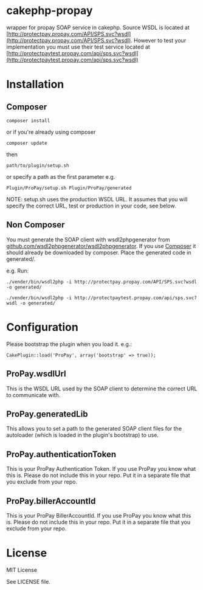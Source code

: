 cakephp-propay
==============

wrapper for propay SOAP service in cakephp. Source WSDL is located at [http://protectpay.propay.com/API/SPS.svc?wsdl](http://protectpay.propay.com/API/SPS.svc?wsdl). However to test your implementation you must use their test service located at [http://protectpaytest.propay.com/api/sps.svc?wsdl](http://protectpaytest.propay.com/api/sps.svc?wsdl)

Installation
=============

Composer
---------------

    composer install

or if you're already using composer

    composer update

then

    path/to/plugin/setup.sh

or specify a path as the first parameter e.g.

    Plugin/ProPay/setup.sh Plugin/ProPay/generated

NOTE: setup.sh uses the production WSDL URL. It assumes that you will specify the correct URL, test or production in your code, see below.

Non Composer
-----------------

You must generate the SOAP client with wsdl2phpgenerator from [github.com/wsdl2phpgenerator/wsdl2phpgenerator](github.com/wsdl2phpgenerator/wsdl2phpgenerator). If you use [Composer](getcomposer.org) it should already be downloaded by composer. Place the generated code in generated/.

e.g. Run:

    ./vender/bin/wsdl2php -i http://protectpay.propay.com/API/SPS.svc?wsdl -o generated/

    ./vender/bin/wsdl2php -i http://protectpaytest.propay.com/api/sps.svc?wsdl -o generated/

Configuration
======================

Please bootstrap the plugin when you load it. e.g.:

    CakePlugin::load('ProPay', array('bootstrap' => true));

ProPay.wsdlUrl
------------------

This is the WSDL URL used by the SOAP client to determine the correct URL to communicate with.

ProPay.generatedLib
---------------------

This allows you to set a path to the generated SOAP client files for the autoloader (which is loaded in the plugin's bootstrap) to use.

ProPay.authenticationToken
-------------------------------

This is your ProPay Authentication Token. If you use ProPay you know what this is. Please do not include this in your repo. Put it in a separate file that you exclude from your repo.

ProPay.billerAccountId
------------------------------

This is your ProPay BillerAccountId. If you use ProPay you know what this is. Please do not include this in your repo. Put it in a separate file that you exclude from your repo.

License
=========================

MIT License

See LICENSE file.
